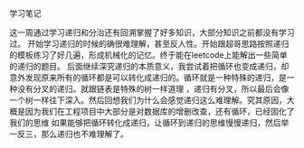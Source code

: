 学习笔记

这一周通过学习递归和分治还有回溯掌握了好多知识，大部分知识之前都没有学习过。
开始学习递归的时候的确很难理解，甚至反人性。开始跟超哥思路按照递归的模板练习了好几遍，形成机械化的记忆。终于能在leetcode上能解出一些简单的递归的题目。
后面继续深究递归的本质意义，我尝试着把循环也变成递归，却意外发现原来所有的循环都是可以转化成递归的。循环就是一种特殊的递归，是一种没有分叉的递归。就跟链表是特殊的树一样道理
，递归有分叉，所以最后会像一个树一样往下深入。然后回想我们为什么会感觉递归这么难理解。究其原因，大概是因为我们在工程项目中大部分是对数据库的增删改查，还有循环，已经固化了我们的思维
如果能够把循环转化成递归，让循环到递归的思维慢慢递归，然后举一反三，那么递归也不难理解了。

